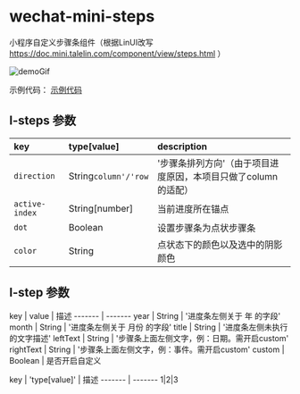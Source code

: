 # wechat-mini-steps
小程序自定义步骤条组件（根据LinUI改写 https://doc.mini.talelin.com/component/view/steps.html ）

![demoGif](https://github.com/Jidahan/wechat-mini-steps/raw/main/image/demo.gif)


示例代码： [示例代码](https://github.com/Jidahan/wechat-mini-steps/blob/main/pages/buyHouseSteps/buyHouseSteps.wxml)
## l-steps 参数
|key|type[value]|description|
|:----|:---|:----------|
|`direction`|String`column'/'row`|'步骤条排列方向'（由于项目进度原因，本项目只做了column的适配）|
|`active-index`|String[number]|当前进度所在锚点|
|`dot`|Boolean|设置步骤条为点状步骤条|
|`color`|String|点状态下的颜色以及选中的阴影颜色|

## l-step 参数
key | value | 描述
------- | -------
year | String | '进度条左侧关于 年 的字段'
month | String | '进度条左侧关于 月份 的字段'
title | String | '进度条左侧未执行的文字描述'
leftText | String | '步骤条上面左侧文字，例：日期。需开启custom'
rightText | String | '步骤条上面左侧文字，例：事件。需开启custom'
custom | Boolean | 是否开启自定义

key | 'type[value]' | 描述
------- | -------
1|2|3
<!-- direction | 'String 'column'/'row' | '步骤条排列方向'（由于项目进度原因，本项目只做了column的适配）
active-index | 'String[number]' | '当前进度所在锚点'
dot | Boolean | '设置步骤条为点状步骤条'
color | String | '点状态下的颜色以及选中的阴影颜色' -->